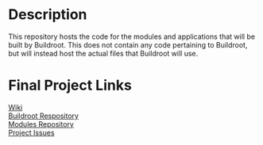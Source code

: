 # Description

This repository hosts the code for the modules and applications that will be built by Buildroot.
This does not contain any code pertaining to Buildroot, but will instead host the actual files that Buildroot will use.

# Final Project Links

[Wiki](https://github.com/cu-ecen-aeld/final-project-jauy2310/wiki) \
[Buildroot Respository](https://github.com/cu-ecen-aeld/final-project-jauy2310) \
[Modules Repository](https://github.com/jauy2310/final-project-jauy2310-modules) \
[Project Issues](https://github.com/users/jauy2310/projects/4)